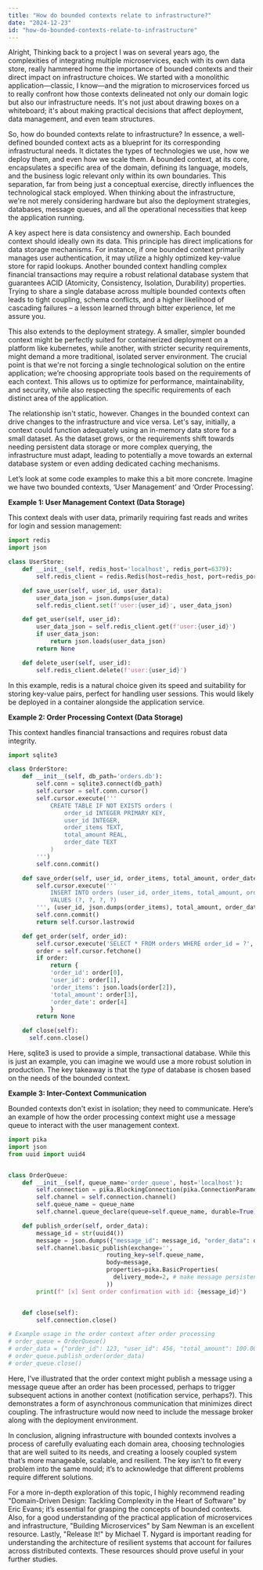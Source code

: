 ```yaml
---
title: "How do bounded contexts relate to infrastructure?"
date: "2024-12-23"
id: "how-do-bounded-contexts-relate-to-infrastructure"
---
```


Alright,  Thinking back to a project I was on several years ago, the complexities of integrating multiple microservices, each with its own data store, really hammered home the importance of bounded contexts and their direct impact on infrastructure choices. We started with a monolithic application—classic, I know—and the migration to microservices forced us to really confront how those contexts delineated not only our domain logic but also our infrastructure needs. It's not just about drawing boxes on a whiteboard; it's about making practical decisions that affect deployment, data management, and even team structures.

So, how do bounded contexts relate to infrastructure? In essence, a well-defined bounded context acts as a blueprint for its corresponding infrastructural needs. It dictates the types of technologies we use, how we deploy them, and even how we scale them. A bounded context, at its core, encapsulates a specific area of the domain, defining its language, models, and the business logic relevant only within its own boundaries. This separation, far from being just a conceptual exercise, directly influences the technological stack employed. When thinking about the infrastructure, we're not merely considering hardware but also the deployment strategies, databases, message queues, and all the operational necessities that keep the application running.

A key aspect here is data consistency and ownership. Each bounded context should ideally own its data. This principle has direct implications for data storage mechanisms. For instance, if one bounded context primarily manages user authentication, it may utilize a highly optimized key-value store for rapid lookups. Another bounded context handling complex financial transactions may require a robust relational database system that guarantees ACID (Atomicity, Consistency, Isolation, Durability) properties. Trying to share a single database across multiple bounded contexts often leads to tight coupling, schema conflicts, and a higher likelihood of cascading failures – a lesson learned through bitter experience, let me assure you.

This also extends to the deployment strategy. A smaller, simpler bounded context might be perfectly suited for containerized deployment on a platform like kubernetes, while another, with stricter security requirements, might demand a more traditional, isolated server environment. The crucial point is that we're not forcing a single technological solution on the entire application; we’re choosing appropriate tools based on the requirements of each context. This allows us to optimize for performance, maintainability, and security, while also respecting the specific requirements of each distinct area of the application.

The relationship isn't static, however. Changes in the bounded context can drive changes to the infrastructure and vice versa. Let's say, initially, a context could function adequately using an in-memory data store for a small dataset. As the dataset grows, or the requirements shift towards needing persistent data storage or more complex querying, the infrastructure must adapt, leading to potentially a move towards an external database system or even adding dedicated caching mechanisms.

Let’s look at some code examples to make this a bit more concrete. Imagine we have two bounded contexts, ‘User Management’ and ‘Order Processing’.

**Example 1: User Management Context (Data Storage)**

This context deals with user data, primarily requiring fast reads and writes for login and session management:

```python
import redis
import json

class UserStore:
    def __init__(self, redis_host='localhost', redis_port=6379):
        self.redis_client = redis.Redis(host=redis_host, port=redis_port)

    def save_user(self, user_id, user_data):
        user_data_json = json.dumps(user_data)
        self.redis_client.set(f'user:{user_id}', user_data_json)

    def get_user(self, user_id):
        user_data_json = self.redis_client.get(f'user:{user_id}')
        if user_data_json:
            return json.loads(user_data_json)
        return None

    def delete_user(self, user_id):
        self.redis_client.delete(f'user:{user_id}')
```

In this example, redis is a natural choice given its speed and suitability for storing key-value pairs, perfect for handling user sessions. This would likely be deployed in a container alongside the application service.

**Example 2: Order Processing Context (Data Storage)**

This context handles financial transactions and requires robust data integrity.

```python
import sqlite3

class OrderStore:
    def __init__(self, db_path='orders.db'):
        self.conn = sqlite3.connect(db_path)
        self.cursor = self.conn.cursor()
        self.cursor.execute('''
            CREATE TABLE IF NOT EXISTS orders (
                order_id INTEGER PRIMARY KEY,
                user_id INTEGER,
                order_items TEXT,
                total_amount REAL,
                order_date TEXT
            )
        ''')
        self.conn.commit()

    def save_order(self, user_id, order_items, total_amount, order_date):
        self.cursor.execute('''
            INSERT INTO orders (user_id, order_items, total_amount, order_date)
            VALUES (?, ?, ?, ?)
        ''', (user_id, json.dumps(order_items), total_amount, order_date))
        self.conn.commit()
        return self.cursor.lastrowid

    def get_order(self, order_id):
        self.cursor.execute('SELECT * FROM orders WHERE order_id = ?', (order_id,))
        order = self.cursor.fetchone()
        if order:
            return {
            'order_id': order[0],
            'user_id': order[1],
            'order_items': json.loads(order[2]),
            'total_amount': order[3],
            'order_date': order[4]
            }
        return None

    def close(self):
      self.conn.close()
```

Here, sqlite3 is used to provide a simple, transactional database. While this is just an example, you can imagine we would use a more robust solution in production. The key takeaway is that the *type* of database is chosen based on the needs of the bounded context.

**Example 3: Inter-Context Communication**

Bounded contexts don't exist in isolation; they need to communicate. Here’s an example of how the order processing context might use a message queue to interact with the user management context.

```python
import pika
import json
from uuid import uuid4


class OrderQueue:
    def __init__(self, queue_name='order_queue', host='localhost'):
        self.connection = pika.BlockingConnection(pika.ConnectionParameters(host=host))
        self.channel = self.connection.channel()
        self.queue_name = queue_name
        self.channel.queue_declare(queue=self.queue_name, durable=True)

    def publish_order(self, order_data):
        message_id = str(uuid4())
        message = json.dumps({"message_id": message_id, "order_data": order_data})
        self.channel.basic_publish(exchange='',
                            routing_key=self.queue_name,
                            body=message,
                            properties=pika.BasicProperties(
                              delivery_mode=2, # make message persistent
                            ))
        print(f" [x] Sent order confirmation with id: {message_id}")


    def close(self):
        self.connection.close()

# Example usage in the order context after order processing
# order_queue = OrderQueue()
# order_data = {"order_id": 123, "user_id": 456, "total_amount": 100.00}
# order_queue.publish_order(order_data)
# order_queue.close()
```

Here, I’ve illustrated that the order context might publish a message using a message queue after an order has been processed, perhaps to trigger subsequent actions in another context (notification service, perhaps?). This demonstrates a form of asynchronous communication that minimizes direct coupling. The infrastructure would now need to include the message broker along with the deployment environment.

In conclusion, aligning infrastructure with bounded contexts involves a process of carefully evaluating each domain area, choosing technologies that are well suited to its needs, and creating a loosely coupled system that’s more manageable, scalable, and resilient. The key isn't to fit every problem into the same mould; it’s to acknowledge that different problems require different solutions.

For a more in-depth exploration of this topic, I highly recommend reading "Domain-Driven Design: Tackling Complexity in the Heart of Software" by Eric Evans; it’s essential for grasping the concepts of bounded contexts. Also, for a good understanding of the practical application of microservices and infrastructure, "Building Microservices" by Sam Newman is an excellent resource. Lastly, "Release It!" by Michael T. Nygard is important reading for understanding the architecture of resilient systems that account for failures across distributed contexts. These resources should prove useful in your further studies.
